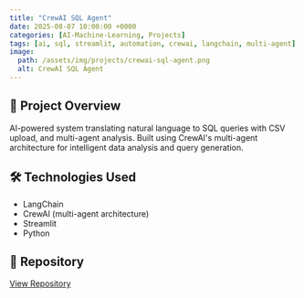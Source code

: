 ```yaml
---
title: "CrewAI SQL Agent"
date: 2025-08-07 10:00:00 +0000
categories: [AI-Machine-Learning, Projects]
tags: [ai, sql, streamlit, automation, crewai, langchain, multi-agent]
image:
  path: /assets/img/projects/crewai-sql-agent.png
  alt: CrewAI SQL Agent
---
```


## 🎯 Project Overview

AI-powered system translating natural language to SQL queries with CSV upload, and multi-agent analysis. Built using CrewAI's multi-agent architecture for intelligent data analysis and query generation. 

## 🛠️ Technologies Used

- LangChain
- CrewAI (multi-agent architecture)  
- Streamlit
- Python

## 🔗 Repository

<a href="https://github.com/Mohit2497/CrewAI-SQL-Agent" target="_blank" class="btn btn-primary">
  <i class="fab fa-github"></i> View Repository
</a>